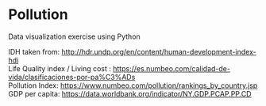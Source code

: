 # Pollution
Data visualization exercise using Python

IDH taken from: http://hdr.undp.org/en/content/human-development-index-hdi <br>
Life Quality index / Living cost : https://es.numbeo.com/calidad-de-vida/clasificaciones-por-pa%C3%ADs<br>
Pollution Index: https://www.numbeo.com/pollution/rankings_by_country.jsp<br>
GDP per capita: https://data.worldbank.org/indicator/NY.GDP.PCAP.PP.CD<br>

